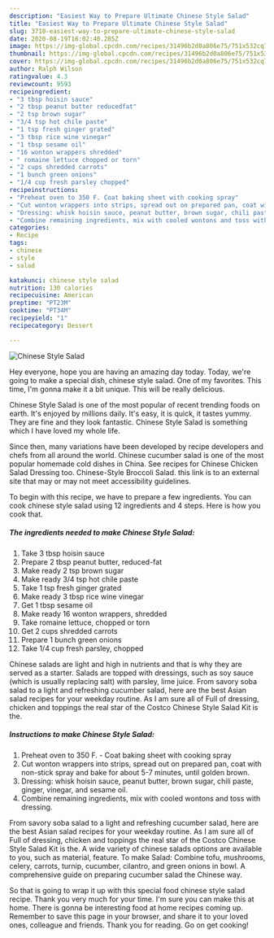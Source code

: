 ```yaml
---
description: "Easiest Way to Prepare Ultimate Chinese Style Salad"
title: "Easiest Way to Prepare Ultimate Chinese Style Salad"
slug: 3710-easiest-way-to-prepare-ultimate-chinese-style-salad
date: 2020-08-19T16:02:40.285Z
image: https://img-global.cpcdn.com/recipes/31496b2d0a806e75/751x532cq70/chinese-style-salad-recipe-main-photo.jpg
thumbnail: https://img-global.cpcdn.com/recipes/31496b2d0a806e75/751x532cq70/chinese-style-salad-recipe-main-photo.jpg
cover: https://img-global.cpcdn.com/recipes/31496b2d0a806e75/751x532cq70/chinese-style-salad-recipe-main-photo.jpg
author: Ralph Wilson
ratingvalue: 4.3
reviewcount: 9593
recipeingredient:
- "3 tbsp hoisin sauce"
- "2 tbsp peanut butter reducedfat"
- "2 tsp brown sugar"
- "3/4 tsp hot chile paste"
- "1 tsp fresh ginger grated"
- "3 tbsp rice wine vinegar"
- "1 tbsp sesame oil"
- "16 wonton wrappers shredded"
- " romaine lettuce chopped or torn"
- "2 cups shredded carrots"
- "1 bunch green onions"
- "1/4 cup fresh parsley chopped"
recipeinstructions:
- "Preheat oven to 350 F. Coat baking sheet with cooking spray"
- "Cut wonton wrappers into strips, spread out on prepared pan, coat with non-stick spray and bake for about 5-7 minutes, until golden brown."
- "Dressing: whisk hoisin sauce, peanut butter, brown sugar, chili paste, ginger, vinegar, and sesame oil."
- "Combine remaining ingredients, mix with cooled wontons and toss with dressing."
categories:
- Recipe
tags:
- chinese
- style
- salad

katakunci: chinese style salad 
nutrition: 130 calories
recipecuisine: American
preptime: "PT23M"
cooktime: "PT34M"
recipeyield: "1"
recipecategory: Dessert

---
```



![Chinese Style Salad](https://img-global.cpcdn.com/recipes/31496b2d0a806e75/751x532cq70/chinese-style-salad-recipe-main-photo.jpg)

Hey everyone, hope you are having an amazing day today. Today, we're going to make a special dish, chinese style salad. One of my favorites. This time, I'm gonna make it a bit unique. This will be really delicious.

Chinese Style Salad is one of the most popular of recent trending foods on earth. It's enjoyed by millions daily. It's easy, it is quick, it tastes yummy. They are fine and they look fantastic. Chinese Style Salad is something which I have loved my whole life.

Since then, many variations have been developed by recipe developers and chefs from all around the world. Chinese cucumber salad is one of the most popular homemade cold dishes in China. See recipes for Chinese Chicken Salad Dressing too. Chinese-Style Broccoli Salad. this link is to an external site that may or may not meet accessibility guidelines.


To begin with this recipe, we have to prepare a few ingredients. You can cook chinese style salad using 12 ingredients and 4 steps. Here is how you cook that.

<!--inarticleads1-->

##### The ingredients needed to make Chinese Style Salad:

1. Take 3 tbsp hoisin sauce
1. Prepare 2 tbsp peanut butter, reduced-fat
1. Make ready 2 tsp brown sugar
1. Make ready 3/4 tsp hot chile paste
1. Take 1 tsp fresh ginger grated
1. Make ready 3 tbsp rice wine vinegar
1. Get 1 tbsp sesame oil
1. Make ready 16 wonton wrappers, shredded
1. Take  romaine lettuce, chopped or torn
1. Get 2 cups shredded carrots
1. Prepare 1 bunch green onions
1. Take 1/4 cup fresh parsley, chopped


Chinese salads are light and high in nutrients and that is why they are served as a starter. Salads are topped with dressings, such as soy sauce (which is usually replacing salt) with parsley, lime juice. From savory soba salad to a light and refreshing cucumber salad, here are the best Asian salad recipes for your weekday routine. As I am sure all of Full of dressing, chicken and toppings the real star of the Costco Chinese Style Salad Kit is the. 

<!--inarticleads2-->

##### Instructions to make Chinese Style Salad:

1. Preheat oven to 350 F. - Coat baking sheet with cooking spray
1. Cut wonton wrappers into strips, spread out on prepared pan, coat with non-stick spray and bake for about 5-7 minutes, until golden brown.
1. Dressing: whisk hoisin sauce, peanut butter, brown sugar, chili paste, ginger, vinegar, and sesame oil.
1. Combine remaining ingredients, mix with cooled wontons and toss with dressing.


From savory soba salad to a light and refreshing cucumber salad, here are the best Asian salad recipes for your weekday routine. As I am sure all of Full of dressing, chicken and toppings the real star of the Costco Chinese Style Salad Kit is the. A wide variety of chinese salads options are available to you, such as material, feature. To make Salad: Combine tofu, mushrooms, celery, carrots, turnip, cucumber, cilantro, and green onions in bowl. A comprehensive guide on preparing cucumber salad the Chinese way. 

So that is going to wrap it up with this special food chinese style salad recipe. Thank you very much for your time. I'm sure you can make this at home. There is gonna be interesting food at home recipes coming up. Remember to save this page in your browser, and share it to your loved ones, colleague and friends. Thank you for reading. Go on get cooking!

